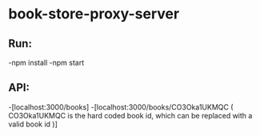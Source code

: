 # book-store-proxy-server

## Run:

-npm install
-npm start

## API:

-[localhost:3000/books]
-[localhost:3000/books/CO3Oka1UKMQC ( CO3Oka1UKMQC is the hard coded book id, which can be replaced with a valid book id )]
